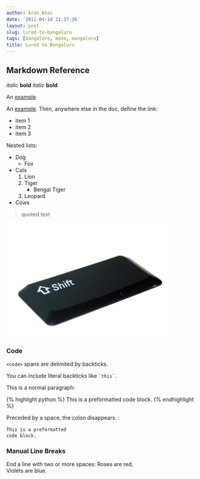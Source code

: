 ```yaml
---
author: Arun Bhai
date: '2011-04-14 11:37:36'
layout: post
slug: lured-to-bangaluru
tags: [bangalore, move, mangalore]
title: Lured to Bengaluru
---
```


Markdown Reference
-----------------------

*italic*   **bold**
_italic_   __bold__

An [example](http://url.com/ "Title")

An [example][id]. Then, anywhere
else in the doc, define the link:

   [id]: http://example.com/  "Title"
   
   

* item 1
* item 2
* item 3

Nested lists:

*   Dog
    * Fox
*   Cats
    1.  Lion
    2.  Tiger
        * Bengal Tiger
    3.  Leopard
*   Cows

> quoted text

<img src="/blog/img/shift-key.jpg" width="430" height="300" alt="Shift key" title="Shift key (photo by www.garrisonphoto.org/sxc)" class="alignright"/>

### Code

`<code>` spans are delimited
by backticks.

You can include literal backticks
like `` `this` ``.

This is a normal paragraph:

{% highlight python %}
    This is a preformatted
    code block.
{% endhighlight %}

Preceded by a space, the colon
disappears. :

    This is a preformatted
    code block.
    
### Manual Line Breaks

End a line with two or more spaces:
Roses are red,  
Violets are blue.  
